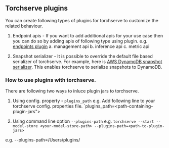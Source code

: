 ## Torchserve plugins

You can create following types of plugins for torchserve to customize the related behaviour.

1. Endpoint apis - If you want to add additional apis for your use case then you can do so by adding apis
of following type using plugin. e.g. [endpoints plugin](../plugins/endpoints/)
    a. management api
    b. inference api
    c. metric api
    
2. Snapshot serializer - It is possible to override the default file based serializer of torchserve. For example,
here is [AWS DynamoDB snapshot serializer](../plugins/DDBEndPoint). This enables torchserve to serialize snapshots to DynamoDB. 

### How to use plugins with torchserve. 
There are following two ways to inluce plugin jars to torchserve.

1. Using config. property - `plugins_path` 
e.g.
Add following line to your torchserve config. properties file.
`plugins_path=<path-containing-plugin-jars">

2. Using command line option  `--plugins-path`
e.g. 
`torchserve --start --model-store <your-model-store-path> --plugins-path=<path-to-plugin-jars>` 

e.g. --plugins-path=/Users/plugins/